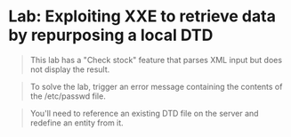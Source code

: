 # Lab: Exploiting XXE to retrieve data by repurposing a local DTD

>This lab has a "Check stock" feature that parses XML input but does not display the result.

>To solve the lab, trigger an error message containing the contents of the /etc/passwd file.

>You'll need to reference an existing DTD file on the server and redefine an entity from it.